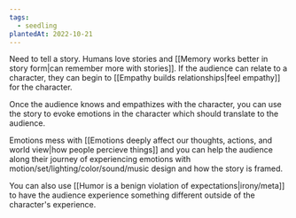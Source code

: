 ```yaml
---
tags:
  - seedling
plantedAt: 2022-10-21
---
```

Need to tell a story. Humans love stories and [[Memory works better in story form|can remember more with stories]]. If the audience can relate to a character, they can begin to [[Empathy builds relationships|feel empathy]] for the character.

Once the audience knows and empathizes with the character, you can use the story to evoke emotions in the character which should translate to the audience.

Emotions mess with [[Emotions deeply affect our thoughts, actions, and world view|how people percieve things]] and you can help the audience along their journey of experiencing emotions with motion/set/lighting/color/sound/music design and how the story is framed.

You can also use [[Humor is a benign violation of expectations|irony/meta]] to have the audience experience something different outside of the character's experience.